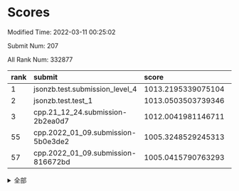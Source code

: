 # Scores

Modified Time: 2022-03-11 00:25:02

Submit Num: 207

All Rank Num: 332877

| rank |               submit               |       score        |       sigma        | pk_num |
| :--- | :--------------------------------- | :----------------- | :----------------- | :----- |
| 1    | jsonzb.test.submission_level_4     | 1013.2195339075104 | 0.8046783147650478 | 6434   |
| 2    | jsonzb.test.test_1                 | 1013.0503503739346 | 0.8009946596359042 | 6429   |
| 3    | cpp.21_12_24.submission-2b2ea0d7   | 1012.0041981146711 | 0.7940023346656658 | 6434   |
| 55   | cpp.2022_01_09.submission-5b0e3de2 | 1005.3248529245313 | 0.7226772575051281 | 6433   |
| 57   | cpp.2022_01_09.submission-816672bd | 1005.0415790763293 | 0.7229546173973731 | 6431   |


<details>
<summary>全部</summary>

| rank |                 submit                 |       score        |       sigma        | pk_num |
| :--- | :------------------------------------- | :----------------- | :----------------- | :----- |
| 1    | jsonzb.test.submission_level_4         | 1013.2195339075104 | 0.8046783147650478 | 6434   |
| 2    | jsonzb.test.test_1                     | 1013.0503503739346 | 0.8009946596359042 | 6429   |
| 3    | cpp.21_12_24.submission-2b2ea0d7       | 1012.0041981146711 | 0.7940023346656658 | 6434   |
| 4    | gobigger.level_3.submission_level_3_41 | 1011.2179481689244 | 0.7616986830658338 | 6431   |
| 5    | gobigger.level_3.submission_level_3_46 | 1011.0804363185318 | 0.784341299267954  | 6434   |
| 6    | gobigger.level_3.submission_level_3_43 | 1011.043797524962  | 0.7655814009347196 | 6436   |
| 7    | gobigger.level_3.submission_level_3_30 | 1011.0199850620534 | 0.7586734271715164 | 6433   |
| 8    | gobigger.level_3.submission_level_3_1  | 1010.8510317841652 | 0.7782005131285423 | 6431   |
| 9    | gobigger.level_3.submission_level_3_17 | 1010.784681446297  | 0.7896395786614365 | 6431   |
| 10   | gobigger.level_3.submission_level_3_42 | 1010.7512650909506 | 0.7787535434728391 | 6431   |
| 11   | gobigger.level_3.submission_level_3_45 | 1010.7134749036808 | 0.7734363852080299 | 6427   |
| 12   | gobigger.level_3.submission_level_3_11 | 1010.6013404449266 | 0.7640156364614858 | 6435   |
| 13   | gobigger.level_3.submission_level_3_23 | 1010.5766559505457 | 0.7730373622943999 | 6439   |
| 14   | gobigger.level_3.submission_level_3_14 | 1010.4311396609011 | 0.7565482203391334 | 6435   |
| 15   | gobigger.level_3.submission_level_3_24 | 1010.4207696780384 | 0.7578905898068805 | 6429   |
| 16   | gobigger.level_3.submission_level_3_0  | 1010.4069248585428 | 0.7748599710291347 | 6429   |
| 17   | gobigger.level_3.submission_level_3_6  | 1010.3775969472696 | 0.7746904325025717 | 6435   |
| 18   | gobigger.level_3.submission_level_3_39 | 1010.283983958997  | 0.7883021381186099 | 6439   |
| 19   | gobigger.level_3.submission_level_3_49 | 1010.263417455094  | 0.759168087943632  | 6430   |
| 20   | gobigger.level_3.submission_level_3_36 | 1010.2548181640115 | 0.7736153352853069 | 6433   |
| 21   | gobigger.level_3.submission_level_3_22 | 1010.2356283459217 | 0.7605211074521472 | 6431   |
| 22   | gobigger.level_3.submission_level_3_13 | 1010.208689003812  | 0.7596749830387203 | 6434   |
| 23   | gobigger.level_3.submission_level_3_19 | 1010.1425907785351 | 0.7490383099869315 | 6433   |
| 24   | gobigger.level_3.submission_level_3_38 | 1010.135264259276  | 0.7762356476339215 | 6435   |
| 25   | gobigger.level_3.submission_level_3_7  | 1010.1254676369515 | 0.7506998297429549 | 6433   |
| 26   | gobigger.level_3.submission_level_3_48 | 1010.0997520823566 | 0.7657324788343066 | 6433   |
| 27   | gobigger.level_3.submission_level_3_26 | 1010.0341063776168 | 0.7680527504173882 | 6426   |
| 28   | gobigger.level_3.submission_level_3_12 | 1010.0198057276529 | 0.7527665045659226 | 6435   |
| 29   | gobigger.level_3.submission_level_3_4  | 1009.9906213902676 | 0.762750311050516  | 6431   |
| 30   | gobigger.level_3.submission_level_3_8  | 1009.9713074359811 | 0.7419273360190846 | 6432   |
| 31   | gobigger.level_3.submission_level_3_40 | 1009.9110355064199 | 0.7597243698034477 | 6427   |
| 32   | gobigger.level_3.submission_level_3_16 | 1009.9028273271391 | 0.7354345213010705 | 6432   |
| 33   | gobigger.level_3.submission_level_3_25 | 1009.8110810204518 | 0.7778690222864666 | 6426   |
| 34   | gobigger.level_3.submission_level_3_31 | 1009.8082738352743 | 0.7464084211422991 | 6435   |
| 35   | gobigger.level_3.submission_level_3_18 | 1009.807013403829  | 0.7591172158171354 | 6432   |
| 36   | gobigger.level_3.submission_level_3_10 | 1009.7867973692237 | 0.7513128876314786 | 6436   |
| 37   | gobigger.level_3.submission_level_3_35 | 1009.7762475183988 | 0.7341733769618686 | 6430   |
| 38   | gobigger.level_3.submission_level_3_33 | 1009.7504394588758 | 0.745184571502898  | 6434   |
| 39   | gobigger.level_3.submission_level_3_44 | 1009.6941860155844 | 0.738743540881272  | 6428   |
| 40   | gobigger.level_3.submission_level_3_32 | 1009.6813185825685 | 0.7521927894151358 | 6427   |
| 41   | gobigger.level_3.submission_level_3_28 | 1009.6696410267496 | 0.7626354384130889 | 6430   |
| 42   | gobigger.level_3.submission_level_3_5  | 1009.5721672997637 | 0.7776584813701555 | 6427   |
| 43   | gobigger.level_3.submission_level_3_29 | 1009.4266447883946 | 0.7597909949139752 | 6431   |
| 44   | gobigger.level_3.submission_level_3_37 | 1009.4145004973107 | 0.764217503324691  | 6432   |
| 45   | gobigger.level_3.submission_level_3_21 | 1009.3661264730373 | 0.7761968261253788 | 6429   |
| 46   | gobigger.level_3.submission_level_3_20 | 1009.0675700274869 | 0.7463287749706172 | 6435   |
| 47   | gobigger.level_3.submission_level_3_2  | 1009.000961734535  | 0.7381228400434632 | 6432   |
| 48   | gobigger.level_3.submission_level_3_27 | 1008.9798689785496 | 0.7626530609632518 | 6432   |
| 49   | gobigger.level_3.submission_level_3_34 | 1008.9328223019538 | 0.7569687705687699 | 6431   |
| 50   | gobigger.level_3.submission_level_3_3  | 1008.8954575557398 | 0.7367490406294518 | 6433   |
| 51   | gobigger.level_3.submission_level_3_9  | 1008.7297843991993 | 0.7342952695966953 | 6431   |
| 52   | gobigger.level_3.submission_level_3_47 | 1008.3637199718335 | 0.7542291699782059 | 6438   |
| 53   | gobigger.level_3.submission_level_3_15 | 1008.1729515654941 | 0.7419056194017346 | 6431   |
| 54   | gobigger.level_1.submission_level_1_19 | 1005.5443927061319 | 0.7298995061548562 | 6437   |
| 55   | cpp.2022_01_09.submission-5b0e3de2     | 1005.3248529245313 | 0.7226772575051281 | 6433   |
| 56   | gobigger.level_1.submission_level_1_11 | 1005.2935342150904 | 0.7170946323335318 | 6429   |
| 57   | cpp.2022_01_09.submission-816672bd     | 1005.0415790763293 | 0.7229546173973731 | 6431   |
| 58   | gobigger.level_1.submission_level_1_2  | 1004.8947575246478 | 0.7336411595345119 | 6438   |
| 59   | gobigger.level_1.submission_level_1_29 | 1004.7262049951898 | 0.7201704405608502 | 6436   |
| 60   | gobigger.level_1.submission_level_1_26 | 1004.5634526906398 | 0.726094261378794  | 6429   |
| 61   | gobigger.level_1.submission_level_1_17 | 1004.5515550533395 | 0.7187140349820906 | 6433   |
| 62   | gobigger.level_1.submission_level_1_39 | 1004.481199808994  | 0.7269260040731076 | 6431   |
| 63   | gobigger.level_1.submission_level_1_32 | 1004.4550674463362 | 0.7227155447831357 | 6431   |
| 64   | gobigger.level_1.submission_level_1_15 | 1004.2070240261949 | 0.7317272662999117 | 6435   |
| 65   | gobigger.level_1.submission_level_1_34 | 1004.1322715698141 | 0.7177560154073903 | 6434   |
| 66   | gobigger.level_1.submission_level_1_30 | 1004.127986630635  | 0.7153564582697712 | 6435   |
| 67   | gobigger.level_1.submission_level_1_46 | 1004.0633148125219 | 0.7235794159602664 | 6432   |
| 68   | gobigger.level_1.submission_level_1_6  | 1004.0626770694952 | 0.7187336058009457 | 6436   |
| 69   | gobigger.level_1.submission_level_1_31 | 1003.9465645419423 | 0.7234022562998228 | 6434   |
| 70   | gobigger.level_1.submission_level_1_27 | 1003.8843472537068 | 0.7163969396904606 | 6432   |
| 71   | gobigger.level_1.submission_level_1_25 | 1003.8472541345524 | 0.7157195252697205 | 6432   |
| 72   | gobigger.level_1.submission_level_1_7  | 1003.8170107879045 | 0.7176814413804087 | 6429   |
| 73   | gobigger.level_1.submission_level_1_9  | 1003.8031692035677 | 0.7130193643977784 | 6430   |
| 74   | gobigger.level_1.submission_level_1_43 | 1003.7848287245495 | 0.7216731330008141 | 6430   |
| 75   | gobigger.level_1.submission_level_1_44 | 1003.7738851827515 | 0.726401550762496  | 6427   |
| 76   | gobigger.level_1.submission_level_1_16 | 1003.7542226487864 | 0.7222199953689107 | 6431   |
| 77   | gobigger.level_1.submission_level_1_8  | 1003.6802146314744 | 0.7265273762220181 | 6432   |
| 78   | gobigger.level_1.submission_level_1_45 | 1003.5659727979632 | 0.7174414219716007 | 6429   |
| 79   | gobigger.level_1.submission_level_1_13 | 1003.5204358185724 | 0.7223713123349788 | 6430   |
| 80   | gobigger.level_1.submission_level_1_35 | 1003.4497369339088 | 0.7318036057552495 | 6436   |
| 81   | gobigger.level_1.submission_level_1_3  | 1003.4436757993147 | 0.7160620288684438 | 6432   |
| 82   | gobigger.level_1.submission_level_1_42 | 1003.4071609866269 | 0.7167234104343775 | 6430   |
| 83   | gobigger.level_1.submission_level_1_37 | 1003.3672434801807 | 0.7210762481370548 | 6432   |
| 84   | gobigger.level_1.submission_level_1_14 | 1003.3442197819223 | 0.7161199331764296 | 6434   |
| 85   | gobigger.level_1.submission_level_1_48 | 1003.3335979215091 | 0.710895232736087  | 6431   |
| 86   | gobigger.level_1.submission_level_1_5  | 1003.2992523296854 | 0.7151450177965858 | 6435   |
| 87   | gobigger.level_1.submission_level_1_12 | 1003.2615235148571 | 0.7200853125371337 | 6433   |
| 88   | gobigger.level_1.submission_level_1_18 | 1003.2381781347027 | 0.7172320640943618 | 6435   |
| 89   | gobigger.level_1.submission_level_1_4  | 1003.1791496640718 | 0.7167430717729185 | 6437   |
| 90   | gobigger.level_1.submission_level_1_49 | 1003.1507791017826 | 0.7115280425089024 | 6435   |
| 91   | gobigger.level_1.submission_level_1_1  | 1003.1040049999556 | 0.7180817022642566 | 6435   |
| 92   | gobigger.level_1.submission_level_1_20 | 1003.0173261095575 | 0.722636159095189  | 6428   |
| 93   | gobigger.level_1.submission_level_1_33 | 1002.9709018377972 | 0.7166524919836423 | 6428   |
| 94   | gobigger.level_1.submission_level_1_40 | 1002.9080611453355 | 0.7065824965327924 | 6431   |
| 95   | gobigger.level_1.submission_level_1_21 | 1002.8757328788042 | 0.7116248657015161 | 6436   |
| 96   | gobigger.level_1.submission_level_1_24 | 1002.8312432492064 | 0.7169427060876721 | 6433   |
| 97   | gobigger.level_1.submission_level_1_0  | 1002.7239291936329 | 0.7212420604163119 | 6434   |
| 98   | gobigger.level_1.submission_level_1_22 | 1002.7082826723462 | 0.7264851632184312 | 6427   |
| 99   | gobigger.level_1.submission_level_1_41 | 1002.639474100814  | 0.7092657602555185 | 6430   |
| 100  | gobigger.level_1.submission_level_1_23 | 1002.4408244692512 | 0.7147323452867486 | 6431   |
| 101  | gobigger.level_1.submission_level_1_38 | 1002.3036819755803 | 0.7196179550846236 | 6434   |
| 102  | gobigger.level_1.submission_level_1_36 | 1002.232978229097  | 0.7147204847566062 | 6435   |
| 103  | gobigger.level_1.submission_level_1_10 | 1002.0622589107372 | 0.7114675586954174 | 6430   |
| 104  | gobigger.level_1.submission_level_1_47 | 1002.060226668514  | 0.72341702074806   | 6431   |
| 105  | gobigger.level_1.submission_level_1_28 | 1001.9919007250573 | 0.7130178115955653 | 6435   |
| 106  | gobigger.random.submission_random_31   | 997.3578880011925  | 0.7014389611595238 | 6431   |
| 107  | gobigger.random.submission_random_49   | 997.1307679137668  | 0.7014778546514026 | 6435   |
| 108  | gobigger.random.submission_random_46   | 996.9824752396761  | 0.7011993566916518 | 6436   |
| 109  | gobigger.random.submission_random_23   | 996.8633225186983  | 0.7075142951386636 | 6431   |
| 110  | gobigger.random.submission_random_43   | 996.7661639586253  | 0.7003393190066158 | 6430   |
| 111  | gobigger.random.submission_random_11   | 996.7550950385     | 0.7203396382835556 | 6435   |
| 112  | gobigger.random.submission_random_19   | 996.7256391559163  | 0.7074245777041072 | 6433   |
| 113  | gobigger.random.submission_random_33   | 996.6979403882278  | 0.7276888763504629 | 6433   |
| 114  | gobigger.random.submission_random_25   | 996.6028747021722  | 0.7146779005801221 | 6430   |
| 115  | gobigger.random.submission_random_42   | 996.4897714273485  | 0.7084802521798135 | 6434   |
| 116  | gobigger.random.submission_random_15   | 996.4517247626684  | 0.6949948988212945 | 6432   |
| 117  | gobigger.random.submission_random_26   | 996.4506148754349  | 0.724228975026164  | 6433   |
| 118  | gobigger.random.submission_random_6    | 996.4475828109177  | 0.7133233603759507 | 6435   |
| 119  | gobigger.random.submission_random_2    | 996.3681059439353  | 0.7154079956755041 | 6435   |
| 120  | gobigger.random.submission_random_5    | 996.3210956794588  | 0.7111181786961754 | 6428   |
| 121  | gobigger.random.submission_random_30   | 996.2893966392826  | 0.7330483876575423 | 6431   |
| 122  | gobigger.random.submission_random_29   | 996.1879206085234  | 0.7097861063713509 | 6433   |
| 123  | gobigger.random.submission_random_45   | 996.1791991895467  | 0.7013732715377704 | 6430   |
| 124  | gobigger.random.submission_random_24   | 996.1165929690493  | 0.7180461241419971 | 6430   |
| 125  | gobigger.random.submission_random_9    | 996.0734215929255  | 0.7011893889657389 | 6432   |
| 126  | gobigger.random.submission_random_8    | 996.0211302107529  | 0.7038296585934701 | 6429   |
| 127  | gobigger.random.submission_random_47   | 996.021044078685   | 0.717953061153553  | 6431   |
| 128  | gobigger.random.submission_random_4    | 996.0171303047239  | 0.694667842632854  | 6426   |
| 129  | gobigger.random.submission_random_13   | 995.9217857443296  | 0.7139069102190414 | 6435   |
| 130  | gobigger.random.submission_random_12   | 995.8658388005383  | 0.721657394211054  | 6435   |
| 131  | gobigger.random.submission_random_0    | 995.8631854835107  | 0.7031525790004182 | 6434   |
| 132  | gobigger.random.submission_random_36   | 995.8233482915011  | 0.7072231907027245 | 6436   |
| 133  | gobigger.random.submission_random_34   | 995.7951494960149  | 0.7101641584596382 | 6435   |
| 134  | gobigger.random.submission_random_48   | 995.7928080158075  | 0.7079073365527202 | 6435   |
| 135  | gobigger.random.submission_random_18   | 995.7598765669107  | 0.711625709734209  | 6436   |
| 136  | gobigger.random.submission_random_41   | 995.7179468369766  | 0.7026651978281316 | 6429   |
| 137  | gobigger.random.submission_random_7    | 995.7025366987959  | 0.7163636800335815 | 6432   |
| 138  | gobigger.random.submission_random_16   | 995.700455595902   | 0.7154773239521539 | 6431   |
| 139  | gobigger.random.submission_random_1    | 995.6892144805242  | 0.7166064202388174 | 6433   |
| 140  | gobigger.random.submission_random_35   | 995.6861960373428  | 0.7112908954052902 | 6434   |
| 141  | gobigger.random.submission_random_27   | 995.6379798939153  | 0.7220789727592691 | 6436   |
| 142  | gobigger.random.submission_random_14   | 995.6347474797525  | 0.7097819161520655 | 6434   |
| 143  | gobigger.random.submission_random_22   | 995.6274161178238  | 0.7129790294194979 | 6431   |
| 144  | gobigger.random.submission_random_37   | 995.589156151439   | 0.7085942454751785 | 6432   |
| 145  | gobigger.random.submission_random_40   | 995.5268929799785  | 0.7117106003863558 | 6436   |
| 146  | gobigger.random.submission_random_44   | 995.4467642244063  | 0.7155317507659077 | 6434   |
| 147  | gobigger.random.submission_random_10   | 995.4234103833443  | 0.7309475115612956 | 6435   |
| 148  | gobigger.random.submission_random_32   | 995.4033191332848  | 0.7184260963778368 | 6427   |
| 149  | gobigger.random.submission_random_28   | 995.3045739066233  | 0.7141095781326933 | 6436   |
| 150  | gobigger.random.submission_random_3    | 995.2029809330832  | 0.705853773446457  | 6439   |
| 151  | gobigger.random.submission_random_20   | 995.1589145013825  | 0.7198008387971281 | 6432   |
| 152  | gobigger.random.submission_random_21   | 995.1385890932999  | 0.7134659066864759 | 6432   |
| 153  | gobigger.random.submission_random_39   | 995.0387604986131  | 0.7202345720569837 | 6433   |
| 154  | gobigger.random.submission_random_17   | 994.9433026577801  | 0.7282913710923016 | 6429   |
| 155  | gobigger.random.submission_random_38   | 994.7851751732509  | 0.7103542719814304 | 6434   |
| 156  | gobigger.level_2.submission_level_2_48 | 993.6956612634146  | 0.7371779200207731 | 6431   |
| 157  | gobigger.level_2.submission_level_2_9  | 993.6537076154459  | 0.740282500099008  | 6441   |
| 158  | gobigger.level_2.submission_level_2_12 | 993.0528791166295  | 0.7432812229633561 | 6430   |
| 159  | gobigger.level_2.submission_level_2_30 | 993.0196414770993  | 0.7450405657325784 | 6431   |
| 160  | gobigger.level_2.submission_level_2_3  | 993.0134933809456  | 0.7365299279420218 | 6432   |
| 161  | gobigger.level_2.submission_level_2_19 | 993.0017868164001  | 0.7400702756584713 | 6434   |
| 162  | gobigger.level_2.submission_level_2_28 | 992.9306086161896  | 0.7480328566349786 | 6430   |
| 163  | gobigger.level_2.submission_level_2_5  | 992.7351099172269  | 0.7473823236590765 | 6426   |
| 164  | gobigger.level_2.submission_level_2_40 | 992.6621424451713  | 0.7494658382089778 | 6432   |
| 165  | gobigger.level_2.submission_level_2_35 | 992.6282046027663  | 0.7649720542208174 | 6435   |
| 166  | gobigger.level_2.submission_level_2_20 | 992.5613810679243  | 0.7515365370606313 | 6429   |
| 167  | gobigger.level_2.submission_level_2_47 | 992.5094826930782  | 0.7498892511478226 | 6432   |
| 168  | gobigger.level_2.submission_level_2_18 | 992.4933645411958  | 0.7376277798246784 | 6433   |
| 169  | gobigger.level_2.submission_level_2_41 | 992.4838954972092  | 0.7449516682125231 | 6428   |
| 170  | gobigger.level_2.submission_level_2_36 | 992.4531163266086  | 0.7538504787725098 | 6434   |
| 171  | gobigger.level_2.submission_level_2_33 | 992.3716250755463  | 0.7429211360029936 | 6432   |
| 172  | gobigger.level_2.submission_level_2_10 | 992.2668908715452  | 0.7388892237131482 | 6434   |
| 173  | gobigger.level_2.submission_level_2_39 | 992.1836319391779  | 0.7507062706554911 | 6432   |
| 174  | gobigger.level_2.submission_level_2_42 | 992.0917625949935  | 0.7360916872793003 | 6429   |
| 175  | gobigger.level_2.submission_level_2_45 | 992.0902200696091  | 0.7664443888209188 | 6439   |
| 176  | gobigger.level_2.submission_level_2_15 | 992.0508394841031  | 0.7501032654842014 | 6433   |
| 177  | gobigger.level_2.submission_level_2_31 | 992.0128424893559  | 0.7392569211637972 | 6433   |
| 178  | gobigger.level_2.submission_level_2_13 | 991.9635751085661  | 0.7430229986079007 | 6428   |
| 179  | gobigger.level_2.submission_level_2_34 | 991.9549439966205  | 0.7603247229982187 | 6438   |
| 180  | gobigger.level_2.submission_level_2_11 | 991.9248045331651  | 0.7374073405606362 | 6427   |
| 181  | gobigger.level_2.submission_level_2_8  | 991.8564742265489  | 0.7404674960276528 | 6435   |
| 182  | gobigger.level_2.submission_level_2_7  | 991.8340960369748  | 0.7362081895486423 | 6433   |
| 183  | gobigger.level_2.submission_level_2_49 | 991.8195787520606  | 0.744611467562802  | 6432   |
| 184  | gobigger.level_2.submission_level_2_38 | 991.7009337413248  | 0.7794636650143221 | 6431   |
| 185  | gobigger.level_2.submission_level_2_23 | 991.6827784659522  | 0.7585994970748561 | 6436   |
| 186  | gobigger.level_2.submission_level_2_43 | 991.6596649794895  | 0.7454661960439254 | 6429   |
| 187  | gobigger.level_2.submission_level_2_6  | 991.5739662039786  | 0.7537629375310977 | 6437   |
| 188  | gobigger.level_2.submission_level_2_4  | 991.5692035585596  | 0.7514991525587361 | 6431   |
| 189  | gobigger.level_2.submission_level_2_27 | 991.526109584431   | 0.7536248284300106 | 6436   |
| 190  | gobigger.level_2.submission_level_2_2  | 991.5194117749306  | 0.7457403965963184 | 6436   |
| 191  | gobigger.level_2.submission_level_2_21 | 991.5074354932834  | 0.7678582324265277 | 6431   |
| 192  | gobigger.level_2.submission_level_2_26 | 991.4591202799459  | 0.7517342708281191 | 6433   |
| 193  | gobigger.level_2.submission_level_2_16 | 991.3748854997561  | 0.7451469932413155 | 6433   |
| 194  | gobigger.level_2.submission_level_2_0  | 991.3319480077772  | 0.776423019247748  | 6427   |
| 195  | gobigger.level_2.submission_level_2_14 | 991.3293612867701  | 0.7513685660580658 | 6436   |
| 196  | gobigger.level_2.submission_level_2_22 | 991.2428862903425  | 0.7390708213599135 | 6433   |
| 197  | gobigger.level_2.submission_level_2_17 | 991.2194959459493  | 0.7586599280346475 | 6433   |
| 198  | gobigger.level_2.submission_level_2_32 | 991.1130864906539  | 0.7532888103981453 | 6434   |
| 199  | gobigger.level_2.submission_level_2_25 | 990.9743244211654  | 0.7483042729598784 | 6433   |
| 200  | gobigger.level_2.submission_level_2_24 | 990.8741511139322  | 0.7427562637824905 | 6435   |
| 201  | gobigger.level_2.submission_level_2_1  | 990.7064173064483  | 0.7537664781426527 | 6429   |
| 202  | gobigger.level_2.submission_level_2_37 | 990.6650485012216  | 0.7596640717446461 | 6439   |
| 203  | gobigger.level_2.submission_level_2_46 | 990.5009118536709  | 0.7413337258806499 | 6432   |
| 204  | gobigger.level_2.submission_level_2_44 | 990.4924394873788  | 0.7516151312343411 | 6433   |
| 205  | gobigger.level_2.submission_level_2_29 | 989.9252218611798  | 0.7765837401019903 | 6428   |
| 206  | gobigger.none.submission_none_0        | 977.1308890636335  | 1.298853975516572  | 6432   |
| 207  | gobigger.none.submission_none_1        | 976.1031508036109  | 1.3836939885366748 | 6432   |

</details>